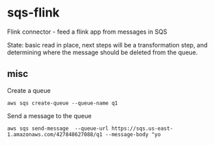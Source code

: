 # sqs-flink

Flink connector - feed a flink app from messages in SQS

State: basic read in place, next steps will be a transformation step, 
and determining where the message should be deleted from the queue.

## misc

Create a queue

```
aws sqs create-queue --queue-name q1
```

Send a message to the queue

```console
aws sqs send-message  --queue-url https://sqs.us-east-1.amazonaws.com/427848627088/q1 --message-body "yo
```